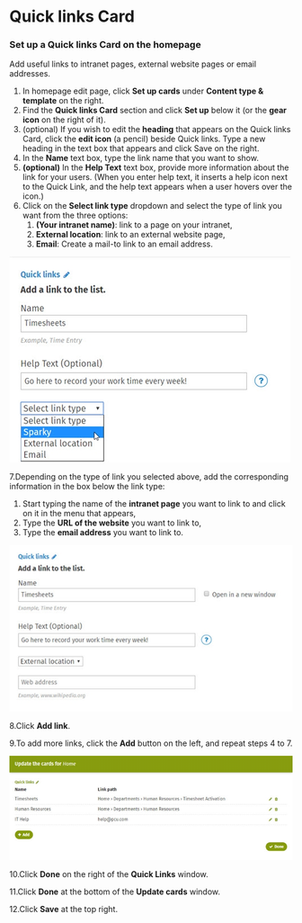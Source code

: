 # Quick links Card



### Set up a Quick links Card on the homepage

Add useful links to intranet pages, external website pages or email addresses.

1. In homepage edit page, click **Set up cards** under **Content type & template** on the right.
2. Find the **Quick links Card** section and click **Set up** below it \(or the **gear icon** on the right of it\).
3. \(optional\) If you wish to edit the **heading** that appears on the Quick links Card, click the **edit icon** \(a pencil\) beside Quick links. Type a new heading in the text box that appears and click Save on the right.
4. In the **Name** text box, type the link name that you want to show.
5. **\(optional\)** In the **Help Text** text box, provide more information about the link for your users. \(When you enter help text, it inserts a help icon next to the Quick Link, and the help text appears when a user hovers over the icon.\)
6. Click on the **Select link type** dropdown and select the type of link you want from the three options:
   1. **\(Your intranet name\)**: link to a page on your intranet,
   2. **External location**: link to an external website page,
   3. **Email**: Create a mail-to link to an email address.

![](../../../../.gitbook/assets/1%20%2895%29.jpg)



7.Depending on the type of link you selected above, add the corresponding information in the box below the link type:

1. Start typing the name of the **intranet page** you want to link to and click on it in the menu that appears,
2. Type the **URL of the website** you want to link to,
3. Type the **email address** you want to link to.

![](../../../../.gitbook/assets/2%20%2819%29.jpg)

8.Click **Add link**.

9.To add more links, click the **Add** button on the left, and repeat steps 4 to 7.

![](../../../../.gitbook/assets/3%20%286%29.jpg)

10.Click **Done** on the right of the **Quick Links** window.

11.Click **Done** at the bottom of the **Update cards** window.

12.Click **Save** at the top right.

